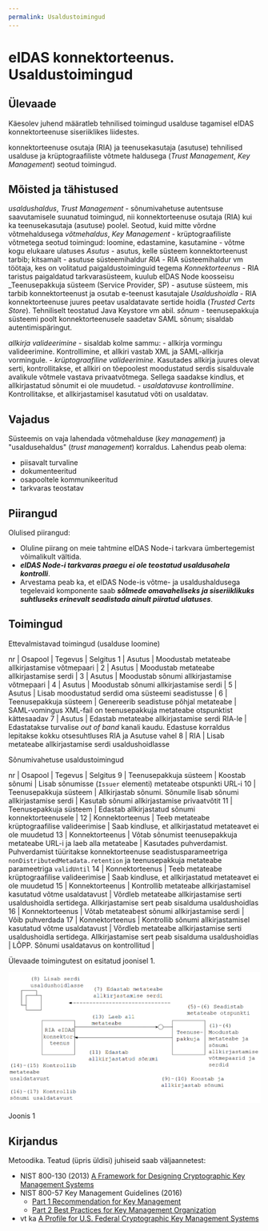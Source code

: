 ```yaml
---
permalink: Usaldustoimingud
---
```


# eIDAS konnektorteenus. Usaldustoimingud

## Ülevaade

Käesolev juhend määratleb tehnilised toimingud usalduse tagamisel eIDAS konnektorteenuse siseriiklikes liidestes.

konnektorteenuse osutaja (RIA) ja teenusekasutaja (asutuse) tehnilised usalduse ja krüptograafiliste võtmete haldusega (_Trust Management_, _Key Management_) seotud toimingud. 

## Mõisted ja tähistused

_usaldushaldus_, _Trust Management_ - sõnumivahetuse autentsuse saavutamisele suunatud toimingud, nii konnektorteenuse osutaja (RIA) kui ka teenusekasutaja (asutuse) poolel. Seotud, kuid mitte võrdne võtmehaldusega
_võtmehaldus_, _Key Management_ - krüptograafiliste võtmetega seotud toimingud: loomine, edastamine, kasutamine - võtme kogu elukaare ulatuses 
_Asutus_ - asutus, kelle süsteem konnektorteenust tarbib; kitsamalt - asutuse süsteemihaldur
_RIA_ - RIA süsteemihaldur vm töötaja, kes on volitatud paigaldustoiminguid tegema
_Konnektorteenus_ - RIA taristus paigaldatud tarkvarasüsteem, kuulub eIDAS Node koosseisu
_Teenusepakkuja süsteem (Service Provider, SP) - asutuse süsteem, mis tarbib konnektorteenust ja osutab e-teenust kasutajale
_Usaldushoidla_ - RIA konnektorteenuse juures peetav usaldatavate sertide hoidla (_Trusted Certs Store_). Tehniliselt teostatud Java Keystore vm abil.
_sõnum_ - teenusepakkuja süsteemi poolt konnektorteenusele saadetav SAML sõnum; sisaldab autentimispäringut. 

_allkirja valideerimine_ - sisaldab kolme sammu:
    - allkirja vormingu valideerimine. Kontrollimine, et allkiri vastab XML ja SAML-allkirja vormingule.
    - _krüptograafiline valideerimine_. Kasutades allkirja juures olevat serti, kontrollitakse, et allkiri on tõepoolest moodustatud serdis sisalduvale avalikule võtmele vastava privaatvõtmega. Sellega saadakse kindlus, et allkirjastatud sõnumit ei ole muudetud.
    - _usaldatavuse kontrollimine_. Kontrollitakse, et allkirjastamisel kasutatud võti on usaldatav.

## Vajadus

Süsteemis on vaja lahendada võtmehalduse (_key management_) ja "usaldusehaldus" (_trust management_) korraldus. Lahendus peab olema:
- piisavalt turvaline
- dokumenteeritud
- osapooltele kommunikeeritud
- tarkvaras teostatav

## Piirangud

Olulised piirangud:
- Oluline piirang on meie tahtmine eIDAS Node-i tarkvara ümbertegemist võimalikult vältida.
- ***eIDAS Node-i tarkvaras praegu ei ole teostatud usaldusahela kontrolli***.
- Arvestama peab ka, et eIDAS Node-is võtme- ja usaldushaldusega tegelevaid komponente saab ***sõlmede omavaheliseks ja siseriiklikuks suhtluseks erinevalt seadistada ainult piiratud ulatuses***.

## Toimingud

Ettevalmistavad toimingud (usalduse loomine)

nr | Osapool | Tegevus | Selgitus
1  | Asutus  | Moodustab metateabe allkirjastamise võtmepaari |
2  | Asutus  | Moodustab metateabe allkirjastamise serdi |
3  | Asutus  | Moodustab sõnumi allkirjastamise võtmepaari |
4  | Asutus  | Moodustab sõnumi allkirjastamise serdi |
5  | Asutus  | Lisab moodustatud serdid oma süsteemi seadistusse |
6  | Teenusepakkuja süsteem | Genereerib seadistuse põhjal metateabe | SAML-vomingus XML-fail on teenusepakkuja metateabe otspunktist kättesaadav 
7  | Asutus | Edastab metateabe allkirjastamise serdi RIA-le | Edastatakse turvalise _out of band_ kanali kaudu. Edastuse korraldus lepitakse kokku otsesuhtluses RIA ja Asutuse vahel
8  | RIA   | Lisab metateabe allkirjastamise serdi usaldushoidlasse

Sõnumivahetuse usaldustoimingud

nr | Osapool | Tegevus | Selgitus
9  | Teenusepakkuja süsteem | Koostab sõnumi | Lisab sõnumisse (`Issuer` elementi) metateabe otspunkti URL-i
10  | Teenusepakkuja süsteem | Allkirjastab sõnumi. Sõnumile lisab sõnumi allkirjastamise serdi  | Kasutab sõnumi allkirjastamise privaatvõtit
11 | Teenusepakkuja süsteem | Edastab allkirjastatud sõnumi konnektorteenusele |
12 | Konnektorteenus | Teeb metateabe krüptograafilise valideerimise | Saab kindluse, et allkirjastatud metateavet ei ole muudetud
13 | Konnektorteenus | Võtab sõnumist teenusepakkuja metateabe URL-i ja laeb alla  metateabe | Kasutades puhverdamist. Puhverdamist tüüritakse konnektorteenuse seadistusparameetriga `nonDistributedMetadata.retention` ja teenusepakkuja metateabe parameetriga `validUntil`
14 | Konnektorteenus | Teeb metateabe krüptograafilise valideerimise | Saab kindluse, et allkirjastatud metateavet ei ole muudetud
15 | Konnektorteenus | Kontrollib metateabe allkirjastamisel kasutatud võtme usaldatavust | Võrdleb metateabe allkirjastamise serti usaldushoidla sertidega. Allkirjastamise sert peab sisalduma usaldushoidlas
16 | Konnektorteenus | Võtab metateabest sõnumi allkirjastamise serdi | Võib puhverdada
17 | Konnektorteenus | Kontrollib sõnumi allkirjastamisel kasutatud võtme usaldatavust | Võrdleb metateabe allkirjastamise serti usaldushoidla sertidega. Allkirjastamise sert peab sisalduma usaldushoidlas
  | LÕPP. Sõnumi usaldatavus on kontrollitud |

Ülevaade toimingutest on esitatud joonisel 1.

<img src='img/VOTMED-01.PNG' style='width:700px'>

Joonis 1

## Kirjandus

Metoodika. Teatud (üpris üldisi) juhiseid saab väljaannetest:
- NIST 800-130 (2013) [A Framework for Designing Cryptographic Key Management Systems](http://nvlpubs.nist.gov/nistpubs/SpecialPublications/NIST.SP.800-130.pdf)
- NIST 800-57 Key Management Guidelines (2016)
    - [Part 1 Recommendation for Key Management](http://nvlpubs.nist.gov/nistpubs/SpecialPublications/NIST.SP.800-57pt1r4.pdf)
    - [Part 2 Best Practices for Key Management Organization](https://csrc.nist.gov/publications/detail/sp/800-57-part-2/final)
- vt ka [A Profile for U.S. Federal Cryptographic Key Management Systems](http://nvlpubs.nist.gov/nistpubs/SpecialPublications/NIST.SP.800-152.pdf)
